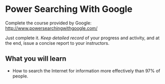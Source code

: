 
Power Searching With Google
===========================

Complete the course provided by Google:
http://www.powersearchingwithgoogle.com/

Just complete it. *Keep detailed record* of your progress and activity, and at the end, issue a concise report to your instructors.

What you will learn
-------------------
* How to search the Internet for information more effectively than 97% of people.
